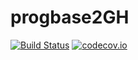 # progbase2GH
[![Build Status](https://travis-ci.org/TGIfr/progbase2GH.svg?branch=master)](https://travis-ci.org/TGIfr/progbase2GH)
[![codecov.io](http://codecov.io/github/TGIfr/progbase2GH.svg?branch=master)](https://codecov.io/gh/TGIfr/progbase2GH.svg?branch=master)
